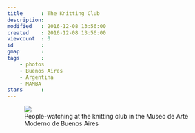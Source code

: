```yaml
---
title      : The Knitting Club
description: 
modified   : 2016-12-08 13:56:00
created    : 2016-12-08 13:56:00
viewcount  : 0
id         : 
gmap       : 
tags       :
    - photos
    - Buenos Aires
    - Argentina
    - MAMBA
stars      : 
---
```


<figure>
    <img src="IMG_3965.jpg">
    <figcaption>People-watching at the knitting club in the Museo de Arte Moderno de Buenos Aires</figcaption>
</figure>

